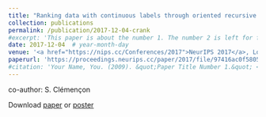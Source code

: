 ```yaml
---
title: "Ranking data with continuous labels through oriented recursive partitions"
collection: publications
permalink: /publication/2017-12-04-crank
#excerpt: 'This paper is about the number 1. The number 2 is left for future work.'
date: 2017-12-04  # year-month-day
venue: '<a href="https://nips.cc/Conferences/2017">NeurIPS 2017</a>, Long Beach, USA'
paperurl: 'https://proceedings.neurips.cc/paper/2017/file/97416ac0f58056947e2eb5d5d253d4f2-Paper.pdf'
#citation: 'Your Name, You. (2009). &quot;Paper Title Number 1.&quot; <i>Journal 1</i>. 1(1).'
---
```

co-author: S. Clémençon

Download [paper](https://proceedings.neurips.cc/paper/2017/file/97416ac0f58056947e2eb5d5d253d4f2-Paper.pdf) or [poster](http://mastane.github.io/files/poster_nips2k17.pdf)
